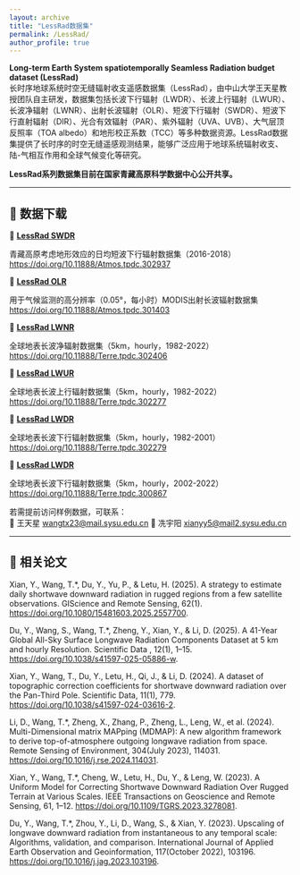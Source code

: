 ```yaml
---
layout: archive
title: "LessRad数据集"
permalink: /LessRad/
author_profile: true
---
```


**Long-term Earth System spatiotemporally Seamless Radiation budget dataset (LessRad)**  
    长时序地球系统时空无缝辐射收支遥感数据集（LessRad），由中山大学王天星教授团队自主研发，数据集包括长波下行辐射（LWDR）、长波上行辐射（LWUR）、长波净辐射（LWNR）、出射长波辐射（OLR）、短波下行辐射（SWDR）、短波下行直射辐射（DIR）、光合有效辐射（PAR）、紫外辐射（UVA、UVB）、大气层顶反照率（TOA albedo）和地形校正系数（TCC）等多种数据资源。LessRad数据集提供了长时序的时空无缝遥感观测结果，能够广泛应用于地球系统辐射收支、陆-气相互作用和全球气候变化等研究。
    
**LessRad系列数据集目前在国家青藏高原科学数据中心公开共享。**

---

## 📂 数据下载
🔗 **[LessRad SWDR](https://doi.org/10.11888/Atmos.tpdc.302937)**

青藏高原考虑地形效应的日均短波下行辐射数据集（2016-2018）
https://doi.org/10.11888/Atmos.tpdc.302937


 🔗 **[LessRad OLR](https://doi.org/10.11888/Atmos.tpdc.301403)**

用于气候监测的高分辨率（0.05°，每小时）MODIS出射长波辐射数据集
https://doi.org/10.11888/Atmos.tpdc.301403


 🔗 **[LessRad LWNR](https://doi.org/10.11888/Terre.tpdc.302406)**

全球地表长波净辐射数据集（5km，hourly，1982-2022）
https://doi.org/10.11888/Terre.tpdc.302406


🔗 **[LessRad LWUR](https://doi.org/10.11888/Terre.tpdc.302277)**

全球地表长波上行辐射数据集（5km，hourly，1982-2022）
https://doi.org/10.11888/Terre.tpdc.302277


🔗 **[LessRad LWDR](https://doi.org/10.11888/Terre.tpdc.302279)**

全球地表长波下行辐射数据集（5km，hourly，1982-2001）
https://doi.org/10.11888/Terre.tpdc.302279


🔗 **[LessRad LWDR](https://doi.org/10.11888/Terre.tpdc.300867)**

全球地表长波下行辐射数据集（5km，hourly，2002-2022）
https://doi.org/10.11888/Terre.tpdc.300867

若需提前访问样例数据，可联系：  
📧 王天星 [wangtx23@mail.sysu.edu.cn](mailto:wangtx23@mail.sysu.edu.cn)
📧 冼宇阳 [xianyy5@mail2.sysu.edu.cn](mailto:xianyy5@mail2.sysu.edu.cn)

---

## 📖 相关论文

Xian, Y., Wang, T.*, Du, Y., Yu, P., & Letu, H. (2025). A strategy to estimate daily shortwave downward radiation in rugged regions from a few satellite observations. GIScience and Remote Sensing, 62(1). https://doi.org/10.1080/15481603.2025.2557700.

Du, Y., Wang, S., Wang, T.*, Zheng, Y., Xian, Y., & Li, D. (2025). A 41-Year Global All-Sky Surface Longwave Radiation Components Dataset at 5 km and hourly Resolution. Scientific Data , 12(1), 1–15. https://doi.org/10.1038/s41597-025-05886-w.

Xian, Y., Wang, T., Du, Y., Letu, H., Qi, J., & Li, D. (2024). A dataset of topographic correction coefficients for shortwave downward radiation over the Pan-Third Pole. Scientific Data, 11(1), 779. https://doi.org/10.1038/s41597-024-03616-2.

Li, D., Wang, T.*, Zheng, X., Zhang, P., Zheng, L., Leng, W., et al. (2024). Multi-Dimensional matrix MAPping (MDMAP): A new algorithm framework to derive top-of-atmosphere outgoing longwave radiation from space. Remote Sensing of Environment, 304(July 2023), 114031. https://doi.org/10.1016/j.rse.2024.114031.

Xian, Y., Wang, T.*, Cheng, W., Letu, H., Du, Y., & Leng, W. (2023). A Uniform Model for Correcting Shortwave Downward Radiation Over Rugged Terrain at Various Scales. IEEE Transactions on Geoscience and Remote Sensing, 61, 1–12. https://doi.org/10.1109/TGRS.2023.3278081.

Du, Y., Wang, T.*, Zhou, Y., Li, D., Wang, S., & Xian, Y. (2023). Upscaling of longwave downward radiation from instantaneous to any temporal scale: Algorithms, validation, and comparison. International Journal of Applied Earth Observation and Geoinformation, 117(October 2022), 103196. https://doi.org/10.1016/j.jag.2023.103196.


